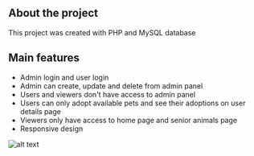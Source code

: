 ## About the project
This project was created with PHP and MySQL database

## Main features
* Admin login and user login
* Admin can create, update and delete from admin panel
* Users and viewers don't have access to admin panel
* Users can only adopt available pets and see their adoptions on user details page
* Viewers only have access to home page and senior animals page
* Responsive design
  

![alt text](assets/adoptPet.gif)